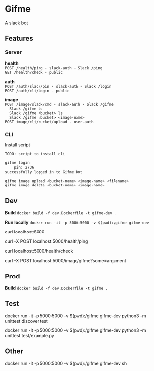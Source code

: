 # Gifme

A slack bot

## Features

### Server

**health**   
`POST /health/ping - slack-auth - Slack /ping`   
`GET /health/check - public`  

**auth**  
`POST /auth/slack/pin - slack-auth - Slack /login`  
`POST /auth/cli/login - public`  

**image**  
`POST /image/slack/cmd - slack-auth - Slack /gifme`  
`  Slack /gifme ls`  
`  Slack /gifme <bucket> ls`  
`  Slack /gifme <bucket> <image-name>`  
`POST image/cli/bucket/upload - user-auth`  

### CLI

Install script

`TODO: script to install cli`

```sh
gifme login
    pin: 2736
successfully logged in to Gifme Bot

gifme image upload <bucket-name> <image-name> <filename>
gifme image delete <bucket-name> <image-name>
```

## Dev

__Build__
`docker build -f dev.Dockerfile -t gifme-dev .`

__Run locally__
`docker run -it -p 5000:5000 -v $(pwd):/gifme gifme-dev`

curl localhost:5000

curl -X POST localhost:5000/health/ping

curl localhost:5000/health/check

curl -X POST localhost:5000/image/gifme?some=argument

## Prod

__Build__
`docker build -f dev.Dockerfile -t gifme .`

## Test

docker run -it -p 5000:5000 -v $(pwd):/gifme gifme-dev python3 -m unittest discover test

docker run -it -p 5000:5000 -v $(pwd):/gifme gifme-dev python3 -m unittest test/example.py

## Other

docker run -it -p 5000:5000 -v $(pwd):/gifme gifme-dev sh
